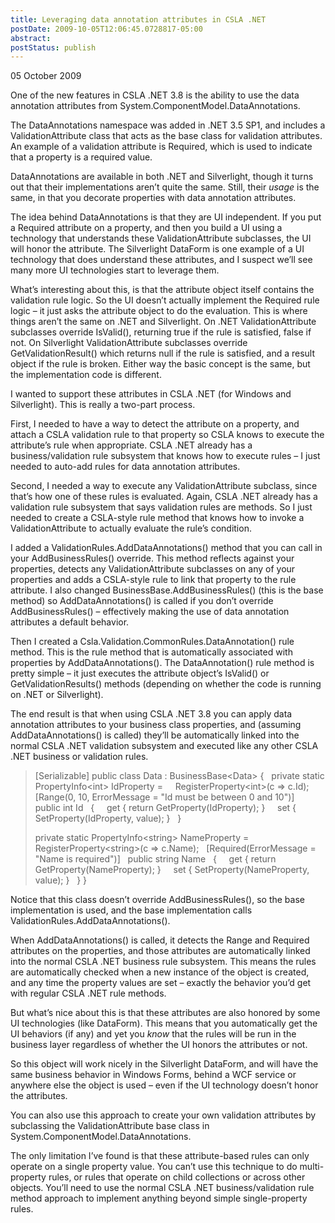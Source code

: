 ```yaml
---
title: Leveraging data annotation attributes in CSLA .NET
postDate: 2009-10-05T12:06:45.0728817-05:00
abstract: 
postStatus: publish
---
```

05 October 2009

One of the new features in CSLA .NET 3.8 is the ability to use the data annotation attributes from System.ComponentModel.DataAnnotations.

The DataAnnotations namespace was added in .NET 3.5 SP1, and includes a ValidationAttribute class that acts as the base class for validation attributes. An example of a validation attribute is Required, which is used to indicate that a property is a required value.

DataAnnotations are available in both .NET and Silverlight, though it turns out that their implementations aren’t quite the same. Still, their *usage* is the same, in that you decorate properties with data annotation attributes.

The idea behind DataAnnotations is that they are UI independent. If you put a Required attribute on a property, and then you build a UI using a technology that understands these ValidationAttribute subclasses, the UI will honor the attribute. The Silverlight DataForm is one example of a UI technology that does understand these attributes, and I suspect we’ll see many more UI technologies start to leverage them.

What’s interesting about this, is that the attribute object itself contains the validation rule logic. So the UI doesn’t actually implement the Required rule logic – it just asks the attribute object to do the evaluation. This is where things aren’t the same on .NET and Silverlight. On .NET ValidationAttribute subclasses override IsValid(), returning true if the rule is satisfied, false if not. On Silverlight ValidationAttribute subclasses override GetValidationResult() which returns null if the rule is satisfied, and a result object if the rule is broken. Either way the basic concept is the same, but the implementation code is different.

I wanted to support these attributes in CSLA .NET (for Windows and Silverlight). This is really a two-part process.

First, I needed to have a way to detect the attribute on a property, and attach a CSLA validation rule to that property so CSLA knows to execute the attribute’s rule when appropriate. CSLA .NET already has a business/validation rule subsystem that knows how to execute rules – I just needed to auto-add rules for data annotation attributes.

Second, I needed a way to execute any ValidationAttribute subclass, since that’s how one of these rules is evaluated. Again, CSLA .NET already has a validation rule subsystem that says validation rules are methods. So I just needed to create a CSLA-style rule method that knows how to invoke a ValidationAttribute to actually evaluate the rule’s condition.

I added a ValidationRules.AddDataAnnotations() method that you can call in your AddBusinessRules() override. This method reflects against your properties, detects any ValidationAttribute subclasses on any of your properties and adds a CSLA-style rule to link that property to the rule attribute. I also changed BusinessBase.AddBusinessRules() (this is the base method) so AddDataAnnotations() is called if you don’t override AddBusinessRules() – effectively making the use of data annotation attributes a default behavior.

Then I created a Csla.Validation.CommonRules.DataAnnotation() rule method. This is the rule method that is automatically associated with properties by AddDataAnnotations(). The DataAnnotation() rule method is pretty simple – it just executes the attribute object’s IsValid() or GetValidationResults() methods (depending on whether the code is running on .NET or Silverlight).

The end result is that when using CSLA .NET 3.8 you can apply data annotation attributes to your business class properties, and (assuming AddDataAnnotations() is called) they’ll be automatically linked into the normal CSLA .NET validation subsystem and executed like any other CSLA .NET business or validation rules.


> [Serializable]
> public class Data : BusinessBase&lt;Data&gt;
> {
>   private static PropertyInfo&lt;int&gt; IdProperty =
>     RegisterProperty&lt;int&gt;(c =&gt; c.Id);
>   [Range(0, 10, ErrorMessage = "Id must be between 0 and 10")]
>   public int Id
>   {
>     get { return GetProperty(IdProperty); }
>     set { SetProperty(IdProperty, value); }
>   }
>
> private static PropertyInfo&lt;string&gt; NameProperty =
>     RegisterProperty&lt;string&gt;(c =&gt; c.Name);
>   [Required(ErrorMessage = "Name is required")]
>   public string Name
>   {
>     get { return GetProperty(NameProperty); }
>     set { SetProperty(NameProperty, value); }
>   }
> }


Notice that this class doesn’t override AddBusinessRules(), so the base implementation is used, and the base implementation calls ValidationRules.AddDataAnnotations().

When AddDataAnnotations() is called, it detects the Range and Required attributes on the properties, and those attributes are automatically linked into the normal CSLA .NET business rule subsystem. This means the rules are automatically checked when a new instance of the object is created, and any time the property values are set – exactly the behavior you’d get with regular CSLA .NET rule methods.

But what’s nice about this is that these attributes are also honored by some UI technologies (like DataForm). This means that you automatically get the UI behaviors (if any) and yet you *know* that the rules will be run in the business layer regardless of whether the UI honors the attributes or not.

So this object will work nicely in the Silverlight DataForm, and will have the same business behavior in Windows Forms, behind a WCF service or anywhere else the object is used – even if the UI technology doesn’t honor the attributes.

You can also use this approach to create your own validation attributes by subclassing the ValidationAttribute base class in System.ComponentModel.DataAnnotations.

The only limitation I’ve found is that these attribute-based rules can only operate on a single property value. You can’t use this technique to do multi-property rules, or rules that operate on child collections or across other objects. You’ll need to use the normal CSLA .NET business/validation rule method approach to implement anything beyond simple single-property rules.
